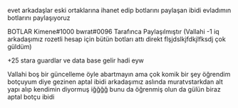evet arkadaşlar eski ortaklarına ihanet edip botlarını paylaşan ibidi evladımın botlarını paylaşıyoruz 


BOTLAR Kimene#1000 bwrat#0096 Tarafınca Paylaşılmıştır (Vallahi -1 iq arkadaşımız rozetli hesap için bütün botları attı direkt flşjdslkjfdkjlfksdj çok güldüm)


+25 stara guardlar ve data base gelir hadi eyw


Vallahi boş bir güncelleme öyle abartmayın ama çok komik bir şey öğrendim botçuyum diye gezinen aptal ibidi arkadaşımız aslında muratvstarkdan alt yapı alıp kendimin diyormuş iğğğğ bunu da öğrenmiş olun da gülün biraz aptal botçu ibidi
